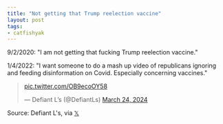 ```yaml
---
title: "Not getting that Trump reelection vaccine"
layout: post
tags:
- catfishyak
---
```


9/2/2020: "I am not getting that fucking Trump reelection vaccine."

1/4/2022: "I want someone to do a mash up video of republicans ignoring and feeding disinformation on Covid. Especially concerning vaccines."

<blockquote class="twitter-tweet"><p lang="zxx" dir="ltr"><a href="https://t.co/OB9ecoOY58">pic.twitter.com/OB9ecoOY58</a></p>&mdash; Defiant L’s (@DefiantLs) <a href="https://twitter.com/DefiantLs/status/1772005473300222121?ref_src=twsrc%5Etfw">March 24, 2024</a></blockquote> <script async src="https://platform.twitter.com/widgets.js" charset="utf-8"></script>

Source: Defiant L's, via [𝕏](https://x.com)
